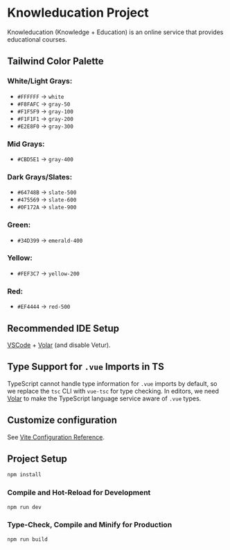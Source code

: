# Knowleducation Project

Knowleducation (Knowledge + Education) is an online service that provides educational courses.

## Tailwind Color Palette

### White/Light Grays:

- `#FFFFFF` → `white`
- `#F8FAFC` → `gray-50`
- `#F1F5F9` → `gray-100`
- `#F1F1F1` → `gray-200`
- `#E2E8F0` → `gray-300`

### Mid Grays:

- `#CBD5E1` → `gray-400`

### Dark Grays/Slates:

- `#64748B` → `slate-500`
- `#475569` → `slate-600`
- `#0F172A` → `slate-900`

### Green:

- `#34D399` → `emerald-400`

### Yellow:

- `#FEF3C7` → `yellow-200`

### Red:

- `#EF4444` → `red-500`

## Recommended IDE Setup

[VSCode](https://code.visualstudio.com/) + [Volar](https://marketplace.visualstudio.com/items?itemName=Vue.volar) (and disable Vetur).

## Type Support for `.vue` Imports in TS

TypeScript cannot handle type information for `.vue` imports by default, so we replace the `tsc` CLI with `vue-tsc` for type checking. In editors, we need [Volar](https://marketplace.visualstudio.com/items?itemName=Vue.volar) to make the TypeScript language service aware of `.vue` types.

## Customize configuration

See [Vite Configuration Reference](https://vitejs.dev/config/).

## Project Setup

```sh
npm install
```

### Compile and Hot-Reload for Development

```sh
npm run dev
```

### Type-Check, Compile and Minify for Production

```sh
npm run build
```
